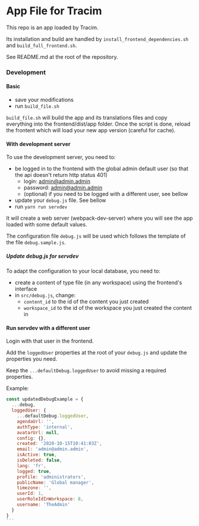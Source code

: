 # App File for Tracim

This repo is an app loaded by Tracim.

Its installation and build are handled by `install_frontend_dependencies.sh` and `build_full_frontend.sh`.

See README.md at the root of the repository.

### Development

#### Basic
- save your modifications
- run `build_file.sh`

`build_file.sh` will build the app and its translations files and copy everything into the frontend/dist/app folder.
Once the script is done, reload the frontent which will load your new app version (careful for cache).

#### With development server
To use the development server, you need to:
- be logged in to the frontend with the global admin default user (so that the api doesn't return http status 401)
  - login: admin@admin.admin
  - password: admin@admin.admin
  - (optional) if you need to be logged with a different user, see bellow
- update your `debug.js` file. See bellow
- run `yarn run servdev`

It will create a web server (webpack-dev-server) where you will see the app loaded with some default values.

The configuration file `debug.js` will be used which follows the template of the file `debug.sample.js`.

##### Update debug.js for servdev
To adapt the configuration to your local database, you need to:
- create a content of type file (in any workspace) using the frontend's interface
- in `src/debug.js`, change:
  - `content_id` to the id of the content you just created
  - `workspace_id` to the id of the workspace you just created the content in

#### Run servdev with a different user
Login with that user in the frontend.

Add the `loggedUser` properties at the root of your `debug.js` and update the properties you need.

Keep the `...defaultDebug.loggedUser` to avoid missing a required properties.

Example:
```` js
const updatedDebugExample = {
  ...debug,
  loggedUser: {
    ...defaultDebug.loggedUser,
    agendaUrl: '',
    authType: 'internal',
    avatarUrl: null,
    config: {},
    created: '2020-10-15T10:41:03Z',
    email: 'admin@admin.admin',
    isActive: true,
    isDeleted: false,
    lang: 'fr',
    logged: true,
    profile: 'administrators',
    publicName: 'Global manager',
    timezone: '',
    userId: 1,
    userRoleIdInWorkspace: 8,
    username: 'TheAdmin'
  }
}
```
